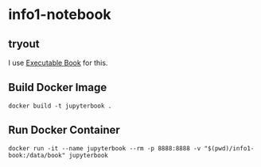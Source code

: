# info1-notebook
## tryout

I use [Executable Book](https://executablebooks.org/en/latest/) for this.

## Build Docker Image
```
docker build -t jupyterbook .
```

## Run Docker Container
```
docker run -it --name jupyterbook --rm -p 8888:8888 -v "$(pwd)/info1-book:/data/book" jupyterbook 
```
